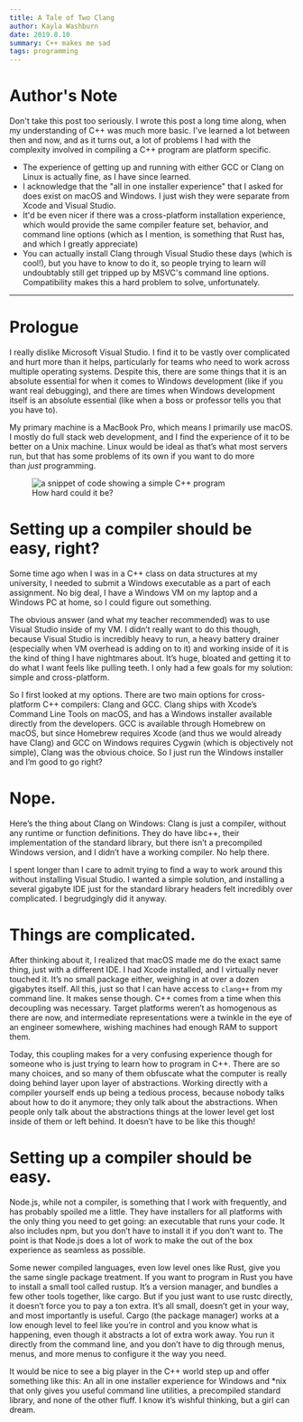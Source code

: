 ```yaml
---
title: A Tale of Two Clang
author: Kayla Washburn
date: 2019.8.10
summary: C++ makes me sad
tags: programming
---
```


# Author's Note

Don't take this post too seriously. I wrote this post a long time along, when my understanding of C++ was much more basic. I've learned a lot between then and now, and as it turns out, a lot of problems I had with the complexity involved in compiling a C++ program are platform specific.

- The experience of getting up and running with either GCC or Clang on Linux is actually fine, as I have since learned.
- I acknowledge that the "all in one installer experience" that I asked for does exist on macOS and Windows. I just wish they were separate from Xcode and Visual Studio.
- It'd be even nicer if there was a cross-platform installation experience, which would provide the same compiler feature set, behavior, and command line options (which as I mention, is something that Rust has, and which I greatly appreciate)
- You can actually install Clang through Visual Studio these days (which is cool!), but you have to know to do it, so people trying to learn will undoubtably still get tripped up by MSVC's command line options. Compatibility makes this a hard problem to solve, unfortunately.

---

# Prologue

I really dislike Microsoft Visual Studio. I find it to be vastly over complicated and hurt more than it helps, particularly for teams who need to work across multiple operating systems. Despite this, there are some things that it is an absolute essential for when it comes to Windows development (like if you want real debugging), and there are times when Windows development itself is an absolute essential (like when a boss or professor tells you that you have to).

My primary machine is a MacBook Pro, which means I primarily use macOS. I mostly do full stack web development, and I find the experience of it to be better on a Unix machine. Linux would be ideal as that’s what most servers run, but that has some problems of its own if you want to do more than *just* programming.

<figure>
<img alt="a snippet of code showing a simple C++ program"
	src="https://cdn.mckayla.cloud/-/713b9687c4974abebb6b9dbb1a02bb5a/hello.avif" />
<figcaption>How hard could it be?</figcaption>
</figure>

# Setting up a compiler should be easy, right?

Some time ago when I was in a C++ class on data structures at my university, I needed to submit a Windows executable as a part of each assignment. No big deal, I have a Windows VM on my laptop and a Windows PC at home, so I could figure out something.

The obvious answer (and what my teacher recommended) was to use Visual Studio inside of my VM. I didn’t really want to do this though, because Visual Studio is incredibly heavy to run, a heavy battery drainer (especially when VM overhead is adding on to it) and working inside of it is the kind of thing I have nightmares about. It’s huge, bloated and getting it to do what I want feels like pulling teeth. I only had a few goals for my solution: simple and cross-platform.

So I first looked at my options. There are two main options for cross-platform C++ compilers: Clang and GCC. Clang ships with Xcode’s Command Line Tools on macOS, and has a Windows installer available directly from the developers. GCC is available through Homebrew on macOS, but since Homebrew requires Xcode (and thus we would already have Clang) and GCC on Windows requires Cygwin (which is objectively not simple), Clang was the obvious choice. So I just run the Windows installer and I’m good to go right?

# Nope.

Here’s the thing about Clang on Windows: Clang is just a compiler, without any runtime or function definitions. They do have libc++, their implementation of the standard library, but there isn’t a precompiled Windows version, and I didn’t have a working compiler. No help there.

I spent longer than I care to admit trying to find a way to work around this without installing Visual Studio. I wanted a simple solution, and installing a several gigabyte IDE just for the standard library headers felt incredibly over complicated. I begrudgingly did it anyway.

# Things are complicated.

After thinking about it, I realized that macOS made me do the exact same thing, just with a different IDE. I had Xcode installed, and I virtually never touched it. It’s no small package either, weighing in at over a dozen gigabytes itself. All this, just so that I can have access to `clang++` from my command line. It makes sense though. C++ comes from a time when this decoupling was necessary. Target platforms weren’t as homogenous as there are now, and intermediate representations were a twinkle in the eye of an engineer somewhere, wishing machines had enough RAM to support them.

Today, this coupling makes for a very confusing experience though for someone who is just trying to learn how to program in C++. There are so many choices, and so many of them obfuscate what the computer is really doing behind layer upon layer of abstractions. Working directly with a compiler yourself ends up being a tedious process, because nobody talks about how to do it anymore; they only talk about the abstractions. When people only talk about the abstractions things at the lower level get lost inside of them or left behind. It doesn’t have to be like this though!

# Setting up a compiler should be easy.

Node.js, while not a compiler, is something that I work with frequently, and has probably spoiled me a little. They have installers for all platforms with the only thing you need to get going: an executable that runs your code. It also includes npm, but you don’t have to install it if you don’t want to. The point is that Node.js does a lot of work to make the out of the box experience as seamless as possible.

Some newer compiled languages, even low level ones like Rust, give you the same single package treatment. If you want to program in Rust you have to install a small tool called rustup. It’s a version manager, and bundles a few other tools together, like cargo. But if you just want to use rustc directly, it doesn’t force you to pay a ton extra. It’s all small, doesn’t get in your way, and most importantly is useful. Cargo (the package manager) works at a low enough level to feel like you’re in control and you know what is happening, even though it abstracts a lot of extra work away. You run it directly from the command line, and you don’t have to dig through menus, menus, and more menus to configure it the way you need.

It would be nice to see a big player in the C++ world step up and offer something like this: An all in one installer experience for Windows and \*nix that only gives you useful command line utilities, a precompiled standard library, and none of the other fluff. I know it’s wishful thinking, but a girl can dream.
